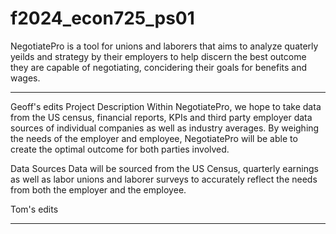 # f2024_econ725_ps01
NegotiatePro is a tool for unions and laborers that aims to analyze quaterly yeilds and strategy by their employers to help discern the best outcome they are capable of negotiating, concidering their goals for benefits and wages.

--------------

Geoff's edits
Project Description
Within NegotiatePro, we hope to take data from the US census, financial reports, KPIs and third party employer data sources of individual companies as well as industry averages. By weighing the needs of the employer and employee, NegotiatePro will be able to create the optimal outcome for both parties involved. 

Data Sources
Data will be sourced from the US Census, quarterly earnings as well as labor unions and laborer surveys to accurately reflect the needs from both the employer and the employee. 

Tom's edits

--------------
